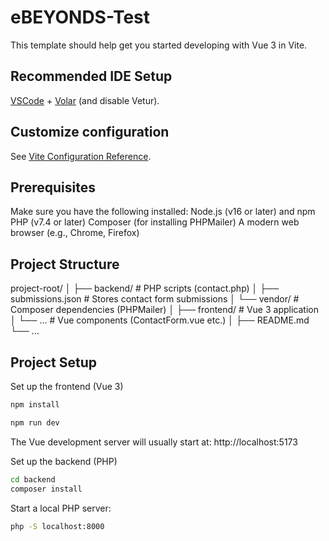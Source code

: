 # eBEYONDS-Test

This template should help get you started developing with Vue 3 in Vite.

## Recommended IDE Setup

[VSCode](https://code.visualstudio.com/) + [Volar](https://marketplace.visualstudio.com/items?itemName=Vue.volar) (and disable Vetur).

## Customize configuration

See [Vite Configuration Reference](https://vite.dev/config/).

## Prerequisites
Make sure you have the following installed:
Node.js (v16 or later) and npm
PHP (v7.4 or later)
Composer (for installing PHPMailer)
A modern web browser (e.g., Chrome, Firefox)


## Project Structure
project-root/
│
├── backend/              # PHP scripts (contact.php)
│   ├── submissions.json  # Stores contact form submissions
│   └── vendor/           # Composer dependencies (PHPMailer)
│
├── frontend/             # Vue 3 application
│   └── ...               # Vue components (ContactForm.vue etc.)
│
├── README.md
└── ...


## Project Setup
Set up the frontend (Vue 3)
```sh
npm install
```
```sh
npm run dev
```
The Vue development server will usually start at: http://localhost:5173




Set up the backend (PHP)
```sh
cd backend
composer install
```
Start a local PHP server:

```sh
php -S localhost:8000
```

